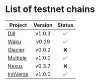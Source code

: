 # List of testnet chains

| Project                                | Version |       Status       |
| -------------------------------------- | :-----: | :----------------: |
| [Dill](/chain/testnet/dill/)           | v1.0.3  | :white_check_mark: |
| [Waku](/chain/testnet/waku/)           |  v0.29  | :white_check_mark: |
| [Glacier](/chain/testnet/glacier/)     | v0.0.2  |        :x:         |
| [Multiple](/chain/testnet/multiple/)   | v1.0.0  | :white_check_mark: |
| [Nexus](/chain/testnet/nexus/)         | v0.3.7  |        :x:         |
| [InitVerse](/chain/testnet/initverse/) | v1.0.0  | :white_check_mark: |
